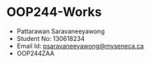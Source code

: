# OOP244-Works
- Pattarawan Saravaneeyawong
- Student No: 130618234
- Email Id: psaravaneeyawong@myseneca.ca
- OOP244ZAA
